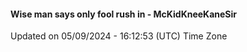 #### Wise man says only fool rush in - McKidKneeKaneSir
Updated on 05/09/2024 - 16:12:53 (UTC) Time Zone
